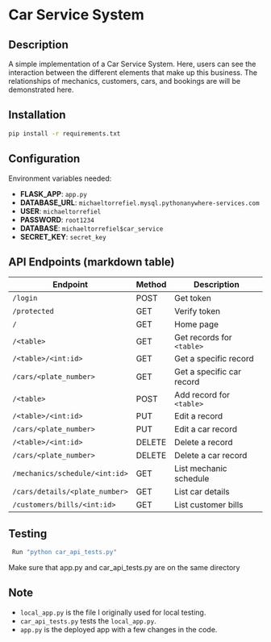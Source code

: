 # Car Service System

## Description
A simple implementation of a Car Service System. Here, users can see the interaction between the different elements that make up this business. The relationships of mechanics, customers, cars, and bookings are will be demonstrated here.

## Installation
```bash
pip install -r requirements.txt
```
## Configuration
Environment variables needed:

- **FLASK_APP**: `app.py`
- **DATABASE_URL**: `michaeltorrefiel.mysql.pythonanywhere-services.com`
- **USER**: `michaeltorrefiel`
- **PASSWORD**: `root1234`
- **DATABASE**: `michaeltorrefiel$car_service`
- **SECRET_KEY**: `secret_key`

## API Endpoints (markdown table)


| Endpoint                       | Method | Description                |
|--------------------------------|--------|----------------------------|
| `/login`                       | POST   | Get token                  |
| `/protected`                   | GET    | Verify token               |
| `/`                            | GET    | Home page                  |
| `/<table>`                     | GET    | Get records for `<table>`  |
| `/<table>/<int:id>`            | GET    | Get a specific record      |
| `/cars/<plate_number>`         | GET    | Get a specific car record  |
| `/<table>`                     | POST   | Add record for `<table>`   |
| `/<table>/<int:id>`            | PUT    | Edit a record              |
| `/cars/<plate_number>`         | PUT    | Edit a car record          |
| `/<table>/<int:id>`            | DELETE | Delete a record            |
| `/cars/<plate_number>`         | DELETE | Delete a car record        |
| `/mechanics/schedule/<int:id>` | GET    | List mechanic schedule     |
| `/cars/details/<plate_number>` | GET    | List car details           |
| `/customers/bills/<int:id>`    | GET    | List customer bills        |

## Testing
```bash
 Run "python car_api_tests.py"
```
 Make sure that app.py and car_api_tests.py are on the same directory

## Note
- `local_app.py` is the file I originally used for local testing.
- `car_api_tests.py` tests the `local_app.py`.
- `app.py` is the deployed app with a few changes in the code.

